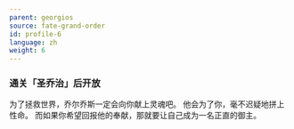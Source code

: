 ```yaml
---
parent: georgios
source: fate-grand-order
id: profile-6
language: zh
weight: 6
---
```


### 通关「圣乔治」后开放

为了拯救世界，乔尔乔斯一定会向你献上灵魂吧。
他会为了你，毫不迟疑地拼上性命。
而如果你希望回报他的奉献，那就要让自己成为一名正直的御主。
